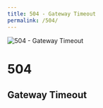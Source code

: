 ```yaml
---
title: 504 - Gateway Timeout
permalink: /504/
---
```

![504 - Gateway Timeout](https://s-media-cache-ak0.pinimg.com/originals/ae/07/16/ae0716be5c63609e16d4e47d3787d82a.png)  
# 504  
## Gateway Timeout  
